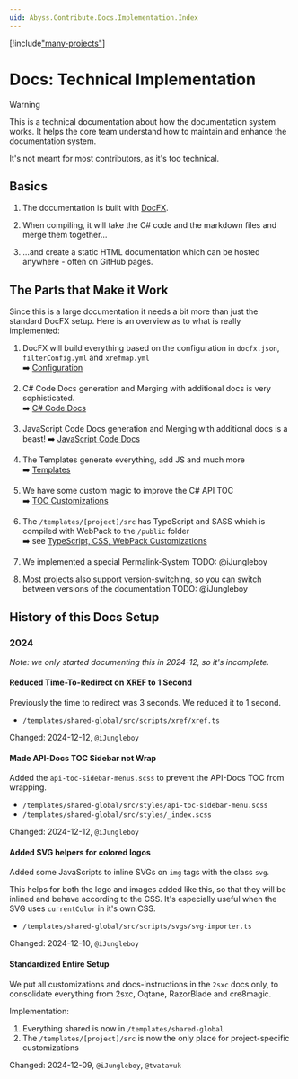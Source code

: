 ```yaml
---
uid: Abyss.Contribute.Docs.Implementation.Index
---
```


[!include["many-projects"](../_docs-for-many-projects.md)]

# Docs: Technical Implementation

> [!WARNING]
> This is a technical documentation about how the documentation system works.
> It helps the core team understand how to maintain and enhance the documentation system.
>
> It's not meant for most contributors, as it's too technical.

## Basics

1. The documentation is built with [DocFX](https://dotnet.github.io/docfx/).

1. When compiling, it will take the C# code and the markdown files and merge them together...

1. ...and create a static HTML documentation which can be hosted anywhere - often on GitHub pages.



## The Parts that Make it Work

Since this is a large documentation it needs a bit more than just the standard DocFX setup.
Here is an overview as to what is really implemented:

1. DocFX will build everything based on the configuration in `docfx.json`, `filterConfig.yml` and `xrefmap.yml`  
    ➡️ [Configuration](xref:Abyss.Contribute.Docs.Implementation.Configuration)

1. C# Code Docs generation and Merging with additional docs is very sophisticated.  
    ➡️ [C# Code Docs](xref:Abyss.Contribute.Docs.Implementation.CSharpCode)

1. JavaScript Code Docs generation and Merging with additional docs is a beast!
    ➡️ [JavaScript Code Docs](xref:Abyss.Contribute.Docs.Implementation.JsCode)

1. The Templates generate everything, add JS and much more  
    ➡️ [Templates](xref:Abyss.Contribute.Docs.Implementation.DocfxTemplates)

1. We have some custom magic to improve the C# API TOC  
    ➡️ [TOC Customizations](xref:Abyss.Contribute.Docs.Implementation.TocCustomizations)

1. The `/templates/[project]/src` has TypeScript  and SASS which is compiled with WebPack to the `/public` folder  
    ➡️ see [TypeScript, CSS, WebPack Customizations](xref:Abyss.Contribute.Docs.Implementation.TsCssWebpack)

1. We implemented a special Permalink-System TODO: @iJungleboy

1. Most projects also support version-switching, so you can switch between versions of the documentation TODO: @iJungleboy

## History of this Docs Setup

### 2024

_Note: we only started documenting this in 2024-12, so it's incomplete._

#### Reduced Time-To-Redirect on XREF to 1 Second

Previously the time to redirect was 3 seconds. We reduced it to 1 second.

* `/templates/shared-global/src/scripts/xref/xref.ts`

Changed: 2024-12-12, `@iJungleboy`

#### Made API-Docs TOC Sidebar not Wrap

Added the `api-toc-sidebar-menus.scss` to prevent the API-Docs TOC from wrapping.

* `/templates/shared-global/src/styles/api-toc-sidebar-menu.scss`
* `/templates/shared-global/src/styles/_index.scss`

Changed: 2024-12-12, `@iJungleboy`

#### Added SVG helpers for colored logos

Added some JavaScripts to inline SVGs on `img` tags with the class `svg`.

This helps for both the logo and images added like this,
so that they will be inlined and behave according to the CSS.
It's especially useful when the SVG uses `currentColor` in it's own CSS.

* `/templates/shared-global/src/scripts/svgs/svg-importer.ts`

Changed: 2024-12-10, `@iJungleboy`

#### Standardized Entire Setup

We put all customizations and docs-instructions in the `2sxc` docs only,
to consolidate everything from 2sxc, Oqtane, RazorBlade and cre8magic.

Implementation:

1. Everything shared is now in `/templates/shared-global`
1. The `/templates/[project]/src` is now the only place for project-specific customizations

Changed: 2024-12-09, `@iJungleboy`, `@tvatavuk`
